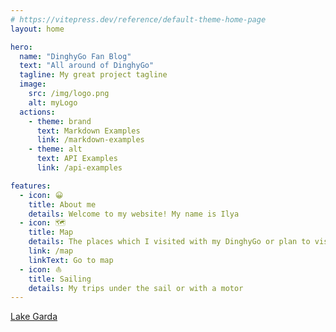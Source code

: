 ```yaml
---
# https://vitepress.dev/reference/default-theme-home-page
layout: home

hero:
  name: "DinghyGo Fan Blog"
  text: "All around of DinghyGo"
  tagline: My great project tagline
  image:
    src: /img/logo.png
    alt: myLogo
  actions:
    - theme: brand
      text: Markdown Examples
      link: /markdown-examples
    - theme: alt
      text: API Examples
      link: /api-examples

features:
  - icon: 😀
    title: About me
    details: Welcome to my website! My name is Ilya
  - icon: 🗺️
    title: Map
    details: The places which I visited with my DinghyGo or plan to visit
    link: /map
    linkText: Go to map    
  - icon: ⛵
    title: Sailing
    details: My trips under the sail or with a motor
---
```


[Lake Garda](/planned/lake-garda)
